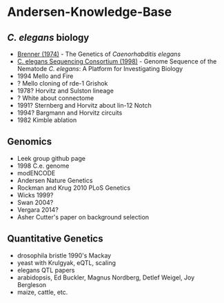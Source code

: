 # Andersen-Knowledge-Base


## _C. elegans_ biology

* [Brenner (1974)](http://www.genetics.org/content/77/1/71.full.pdf) - The Genetics of _Caenorhabditis elegans_
* [C. elegans Sequencing Consortium (1998)](http://www.sciencemag.org/content/282/5396/2012.full.pdf) - Genome Sequence of the Nematode _C. elegans_: A Platform for Investigating Biology
* 1994 Mello and Fire
* ? Mello cloning of rde-1 Grishok
* 1978? Horvitz and Sulston lineage
* ? White about connectome
* 1991? Sternberg and Horvitz about lin-12 Notch
* 1994? Bargmann and Horvitz circuits
* 1982 Kimble ablation

## Genomics

* Leek group github page
* 1998 C.e. genome
* modENCODE
* Andersen Nature Genetics
* Rockman and Krug 2010 PLoS Genetics
* Wicks 1999?
* Swan 2004?
* Vergara 2014?
* Asher Cutter's paper on background selection

## Quantitative Genetics

* drosophila bristle 1990's Mackay
* yeast with Krulgyak, eQTL, scaling
* elegans QTL papers
* arabidopsis, Ed Buckler, Magnus Nordberg, Detlef Weigel, Joy Bergleson
* maize, cattle, etc.

